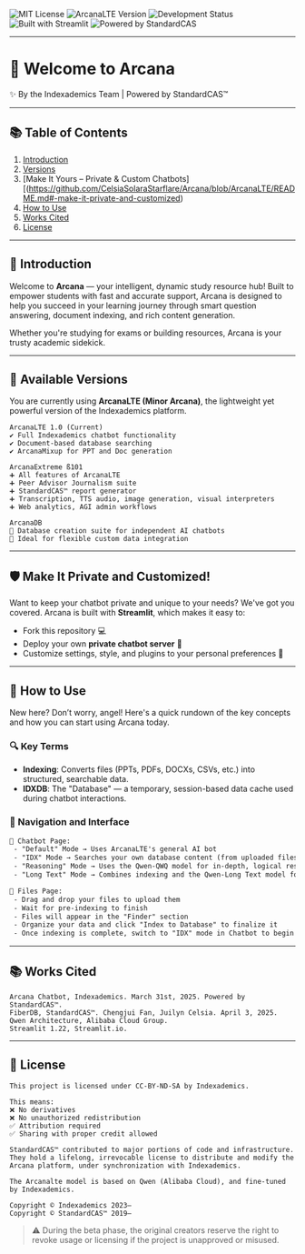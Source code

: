![MIT License](https://img.shields.io/badge/license-MIT-green.svg)
![ArcanaLTE Version](https://img.shields.io/badge/version-ArcanaLTE%201.0-blue)
![Development Status](https://img.shields.io/badge/status-PublicBeta-orange)
![Built with Streamlit](https://img.shields.io/badge/built%20with-Streamlit-ff4b4b?logo=streamlit)
![Powered by StandardCAS](https://img.shields.io/badge/powered%20by-StandardCAS™-purple)

---

# 🌌 Welcome to Arcana  
✨ By the Indexademics Team | Powered by StandardCAS™

--- 
## 📚 Table of Contents
1. [Introduction](https://github.com/CelsiaSolaraStarflare/Arcana/blob/ArcanaLTE/README.md#-introduction)
2. [Versions](https://github.com/CelsiaSolaraStarflare/Arcana/blob/ArcanaLTE/README.md#-available-versions)
3. [Make It Yours – Private & Custom Chatbots][(https://github.com/CelsiaSolaraStarflare/Arcana/blob/ArcanaLTE/README.md#-make-it-private-and-customized)
4. [How to Use](README.md)
5. [Works Cited](README.md)
6. [License](README.md)

---

## 💖 Introduction

Welcome to **Arcana** — your intelligent, dynamic study resource hub! Built to empower students with fast and accurate support, Arcana is designed to help you succeed in your learning journey through smart question answering, document indexing, and rich content generation.

Whether you're studying for exams or building resources, Arcana is your trusty academic sidekick.

---

## 🔮 Available Versions

You are currently using **ArcanaLTE (Minor Arcana)**, the lightweight yet powerful version of the Indexademics platform.

```
ArcanaLTE 1.0 (Current)
✔ Full Indexademics chatbot functionality
✔ Document-based database searching
✔ ArcanaMixup for PPT and Doc generation

ArcanaExtreme ß101
➕ All features of ArcanaLTE
➕ Peer Advisor Journalism suite
➕ StandardCAS™ report generator
➕ Transcription, TTS audio, image generation, visual interpreters
➕ Web analytics, AGI admin workflows

ArcanaDB
📁 Database creation suite for independent AI chatbots
📁 Ideal for flexible custom data integration
```

---

## 🛡 Make It Private and Customized!

Want to keep your chatbot private and unique to your needs? We've got you covered. Arcana is built with **Streamlit**, which makes it easy to:

- Fork this repository 💻  
- Deploy your own **private chatbot server** 🔐  
- Customize settings, style, and plugins to your personal preferences 🎨

---

## 📘 How to Use

New here? Don’t worry, angel! Here's a quick rundown of the key concepts and how you can start using Arcana today.

### 🔍 Key Terms
- **Indexing**: Converts files (PPTs, PDFs, DOCXs, CSVs, etc.) into structured, searchable data.
- **IDXDB**: The "Database" — a temporary, session-based data cache used during chatbot interactions.

### 🧭 Navigation and Interface

```txt
🌟 Chatbot Page:
 - "Default" Mode → Uses ArcanaLTE's general AI bot
 - "IDX" Mode → Searches your own database content (from uploaded files)
 - "Reasoning" Mode → Uses the Qwen-QWQ model for in-depth, logical responses
 - "Long Text" Mode → Combines indexing and the Qwen-Long Text model for longer, more contextual answers

📂 Files Page:
 - Drag and drop your files to upload them
 - Wait for pre-indexing to finish
 - Files will appear in the "Finder" section
 - Organize your data and click "Index to Database" to finalize it
 - Once indexing is complete, switch to "IDX" mode in Chatbot to begin querying your data!
```

---

## 📚 Works Cited

```
Arcana Chatbot, Indexademics. March 31st, 2025. Powered by StandardCAS™.
FiberDB, StandardCAS™. Chengjui Fan, Juilyn Celsia. April 3, 2025.
Qwen Architecture, Alibaba Cloud Group.
Streamlit 1.22, Streamlit.io.
```

---

## 📜 License

```
This project is licensed under CC-BY-ND-SA by Indexademics.

This means:
❌ No derivatives
❌ No unauthorized redistribution
✅ Attribution required
✅ Sharing with proper credit allowed

StandardCAS™ contributed to major portions of code and infrastructure. They hold a lifelong, irrevocable license to distribute and modify the Arcana platform, under synchronization with Indexademics.

The Arcanalte model is based on Qwen (Alibaba Cloud), and fine-tuned by Indexademics.

Copyright © Indexademics 2023–
Copyright © StandardCAS™ 2019–
```

> ⚠️ During the beta phase, the original creators reserve the right to revoke usage or licensing if the project is unapproved or misused.
